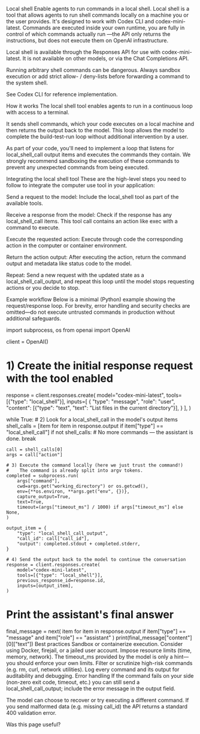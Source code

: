 Local shell
Enable agents to run commands in a local shell.
Local shell is a tool that allows agents to run shell commands locally on a machine you or the user provides. It's designed to work with Codex CLI and codex-mini-latest. Commands are executed inside your own runtime, you are fully in control of which commands actually run —the API only returns the instructions, but does not execute them on OpenAI infrastructure.

Local shell is available through the Responses API for use with codex-mini-latest. It is not available on other models, or via the Chat Completions API.

Running arbitrary shell commands can be dangerous. Always sandbox execution or add strict allow- / deny-lists before forwarding a command to the system shell.


See Codex CLI for reference implementation.

How it works
The local shell tool enables agents to run in a continuous loop with access to a terminal.

It sends shell commands, which your code executes on a local machine and then returns the output back to the model. This loop allows the model to complete the build-test-run loop without additional intervention by a user.

As part of your code, you'll need to implement a loop that listens for local_shell_call output items and executes the commands they contain. We strongly recommend sandboxing the execution of these commands to prevent any unexpected commands from being executed.

Integrating the local shell tool
These are the high-level steps you need to follow to integrate the computer use tool in your application:

Send a request to the model: Include the local_shell tool as part of the available tools.

Receive a response from the model: Check if the response has any local_shell_call items. This tool call contains an action like exec with a command to execute.

Execute the requested action: Execute through code the corresponding action in the computer or container environment.

Return the action output: After executing the action, return the command output and metadata like status code to the model.

Repeat: Send a new request with the updated state as a local_shell_call_output, and repeat this loop until the model stops requesting actions or you decide to stop.

Example workflow
Below is a minimal (Python) example showing the request/response loop. For brevity, error handling and security checks are omitted—do not execute untrusted commands in production without additional safeguards.

import subprocess, os
from openai import OpenAI

client = OpenAI()

# 1) Create the initial response request with the tool enabled
response = client.responses.create(
    model="codex-mini-latest",
    tools=[{"type": "local_shell"}],
    inputs=[
        {
            "type": "message",
            "role": "user",
            "content": [{"type": "text", "text": "List files in the current directory"}],
        }
    ],
)

while True:
    # 2) Look for a local_shell_call in the model's output items
    shell_calls = [item for item in response.output if item["type"] == "local_shell_call"]
    if not shell_calls:
        # No more commands — the assistant is done.
        break

    call = shell_calls[0]
    args = call["action"]

    # 3) Execute the command locally (here we just trust the command!)
    #    The command is already split into argv tokens.
    completed = subprocess.run(
        args["command"],
        cwd=args.get("working_directory") or os.getcwd(),
        env={**os.environ, **args.get("env", {})},
        capture_output=True,
        text=True,
        timeout=(args["timeout_ms"] / 1000) if args["timeout_ms"] else None,
    )

    output_item = {
        "type": "local_shell_call_output",
        "call_id": call["call_id"],
        "output": completed.stdout + completed.stderr,
    }

    # 4) Send the output back to the model to continue the conversation
    response = client.responses.create(
        model="codex-mini-latest",
        tools=[{"type": "local_shell"}],
        previous_response_id=response.id,
        inputs=[output_item],
    )

# Print the assistant's final answer
final_message = next(
    item for item in response.output if item["type"] == "message" and item["role"] == "assistant"
)
print(final_message["content"][0]["text"])
Best practices
Sandbox or containerize execution. Consider using Docker, firejail, or a jailed user account.
Impose resource limits (time, memory, network). The timeout_ms provided by the model is only a hint—you should enforce your own limits.
Filter or scrutinize high-risk commands (e.g. rm, curl, network utilities).
Log every command and its output for auditability and debugging.
Error handling
If the command fails on your side (non-zero exit code, timeout, etc.) you can still send a local_shell_call_output; include the error message in the output field.

The model can choose to recover or try executing a different command. If you send malformed data (e.g. missing call_id) the API returns a standard 400 validation error.

Was this page useful?
